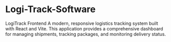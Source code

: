 # Logi-Track-Software
LogiTrack Frontend A modern, responsive logistics tracking system built with React and Vite. This application provides a comprehensive dashboard for managing shipments, tracking packages, and monitoring delivery status.
